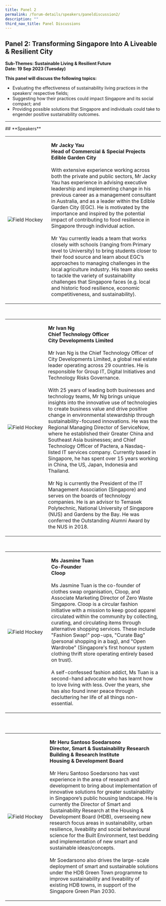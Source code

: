 ```yaml
---
title: Panel 2
permalink: /forum-details/speakers/paneldiscussion2/
description: ""
third_nav_title: Panel Discussions
---
```

## **Panel 2: Transforming Singapore Into A Liveable &amp; Resilient City**<br>

**Sub-Themes: Sustainable Living &amp; Resilient Future<br>
Date: 19 Sep 2023 (Tuesday)**

**This panel will discuss the following topics:**

* Evaluating the effectiveness of sustainability living practices in the speakers’ respective fields;
* Suggesting how their practices could impact Singapore and its social compact; and
* Providing possible solutions that Singapore and individuals could take to engender positive sustainability outcomes.
<hr>
## **Speakers**<br>
<table>
    <tbody><tr>
        <td style="width:28%"><img src="https://hosting.photobucket.com/images/i/tracyng81/Jacky_Yau.jpg?width=320&amp;height=320&amp;fit=bounds" style="display:block;margin-left:auto;margin-right:auto;" alt="Field Hockey"></td>
        <td><p><b>Mr Jacky Yau
                <br>Head of Commercial &amp; Special Projects
					<br>Edible Garden City</b><br>
                <br>With extensive experience working across both the private and public sectors, Mr Jacky Yau has experience in advising executive leadership and implementing change in his previous career as a management consultant in Australia, and as a leader within the Edible Garden City (EGC). He is motivated by the importance and inspired by the potential impact of contributing to food resilience in Singapore through individual action.<br>
                <br>Mr Yau currently leads a team&nbsp;that works closely with schools (ranging from Primary level to University) to bring students closer to their food source and&nbsp;learn about EGC’s approaches to managing challenges in the local agriculture industry. His team also seeks to tackle the variety of sustainability challenges that Singapore faces (e.g. local and historic food resilience, economic competitiveness, and sustainability).<br>
 </p>
        </td>
    </tr>
</tbody></table><p></p>
<br>
<table>
    <tbody><tr>
        <td style="width:26%"><img src="https://hosting.photobucket.com/images/i/tracyng81/Ivan_Ng_gw8Do27Xo8orejoudE5b4P.jpg?width=320&amp;height=320&amp;fit=bounds" style="display:block;margin-left:auto;margin-right:auto;" alt="Field Hockey"></td>
        <td><p><b>Mr Ivan Ng
                <br>Chief Technology Officer
					<br>City Developments Limited</b><br>
                <br>Mr Ivan Ng is the Chief Technology Officer of City Developments Limited, a global real estate leader operating across 29 countries. He is responsible for Group IT, Digital Initiatives and Technology Risks Governance.<br>
                <br>With 25 years of leading both businesses and technology teams, Mr Ng brings unique insights into the innovative use of technologies to create business value and drive positive change in environmental stewardship through sustainability-focused innovations. He was the Regional Managing Director of ServiceNow, where he established their Greater China and Southeast Asia businesses; and Chief Technology Officer of Pactera, a Nasdaq-listed IT services company. Currently based in Singapore, he has spent over 15 years working in China, the US, Japan, Indonesia and Thailand.<br>
					<br>Mr Ng is currently the President of the IT Management Association (Singapore) and serves on the boards of technology companies. He is an advisor to Temasek Polytechnic, National University of Singapore (NUS) and Gardens by the Bay. He was conferred the Outstanding Alumni Award by the NUS in 2018.<br>
</p>
        </td>
    </tr>
</tbody></table><p></p>
<br>
<table>
    <tbody><tr>
        <td style="width:28%"><img src="https://hosting.photobucket.com/images/i/tracyng81/Jasmine_Tuan_qZmguTaS5ZqbJNBuxAFgGy.jpg?width=320&amp;height=320&amp;fit=bounds" style="display:block;margin-left:auto;margin-right:auto;" alt="Field Hockey"></td>
        <td><p><b>Ms Jasmine Tuan
                <br>Co-Founder
					<br>Cloop</b><br>
                <br>Ms Jasmine Tuan is the co-founder of clothes swap organisation, Cloop, and Associate Marketing Director of Zero Waste Singapore. Cloop is a circular fashion initiative with a mission to keep good apparel circulated within the community by collecting, curating, and circulating items through alternative shopping services. These include "Fashion Swap!" pop-ups, "Curate Bag" (personal shopping in a bag), and "Open Wardrobe" (Singapore's first honour system clothing thrift store operating entirely based on trust).<br>
                <br>A self-confessed fashion addict, Ms Tuan is a second-hand advocate who has learnt how to love living with less. Over the years, she has also found inner peace through decluttering her life of all things non-essential.<br>
 </p>
        </td>
    </tr>
</tbody></table><p></p>
<br>
<table>
    <tbody><tr>
</tr></tbody></table><table>
    <tbody><tr>
        <td style="width:27%"><img src="https://hosting.photobucket.com/images/i/tracyng81/Heru_Santoso_Soedarsono.jpg?width=590&amp;height=590&amp;fit=bounds" style="display:block;margin-left:auto;margin-right:auto;" alt="Field Hockey"></td>
        <td><p><b>Mr Heru Santoso Soedarsono
                <br>Director, Smart &amp; Sustainability Research
					<br>Building &amp; Research Institute
					<br>Housing &amp; Development Board</b><br>
                <br>Mr Heru Santoso Soedarsono has vast experience in the area of research and development to bring about implementation of innovative solutions for greater sustainability in Singapore’s public housing landscape. He is currently the Director of Smart and Sustainability Research at the Housing &amp; Development Board (HDB), overseeing new research focus areas in sustainability, urban resilience, liveability and social behavioural science for the Built Environment, test bedding and implementation of new smart and sustainable ideas/concepts.<br>
                <br>Mr Soedarsono also drives the large-scale deployment of smart and sustainable solutions under the HDB Green Town programme to improve sustainability and liveability of existing HDB towns, in support of the Singapore Green Plan 2030.<br></p>
        </td>
    </tr>
</tbody></table><p></p>
<br>
<table>
    <tbody><tr></tr></tbody></table>